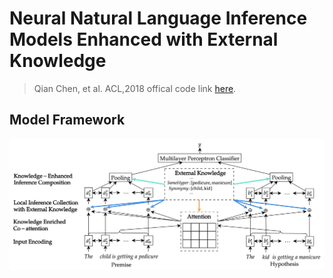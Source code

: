 # Neural Natural Language Inference Models Enhanced with External Knowledge
> Qian Chen, et al. ACL,2018
> offical code link [here]().

## Model Framework

![KI](media/KIM-1.png)

 